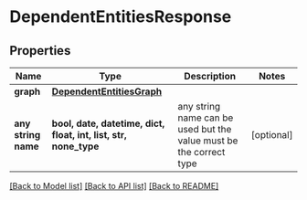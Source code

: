 # DependentEntitiesResponse


## Properties
Name | Type | Description | Notes
------------ | ------------- | ------------- | -------------
**graph** | [**DependentEntitiesGraph**](DependentEntitiesGraph.md) |  | 
**any string name** | **bool, date, datetime, dict, float, int, list, str, none_type** | any string name can be used but the value must be the correct type | [optional]

[[Back to Model list]](../README.md#documentation-for-models) [[Back to API list]](../README.md#documentation-for-api-endpoints) [[Back to README]](../README.md)



